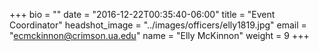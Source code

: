+++
bio = ""
date = "2016-12-22T00:35:40-06:00"
title = "Event Coordinator"
headshot_image = "../images/officers/elly1819.jpg"
email = "ecmckinnon@crimson.ua.edu"
name = "Elly McKinnon"
weight = 9
+++
